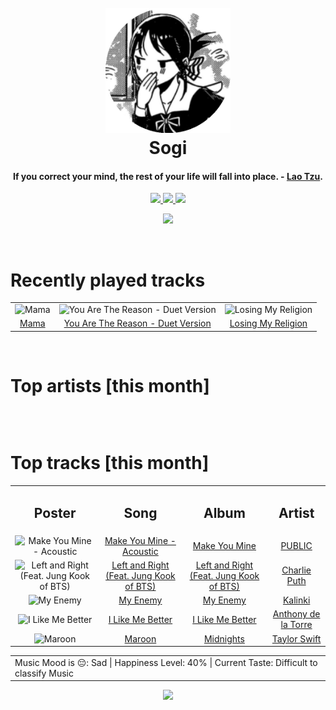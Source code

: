 <h1 align='center'>
  <br>
  <a href='https://www.youtube.com/watch?v=dQw4w9WgXcQ'><img src='avatar.png' alt='Sogi' width='200'></a>
  <br>
  Sogi
  <br>
</h1>

<h4 align='center'>If you correct your mind, the rest of your life will fall into place. - <a href='https://duckduckgo.com/?q=Lao+Tzu' target='_blank'>Lao Tzu</a>.</h4>

<p align='center' socials>
  <a href='https://discord.com/invite/96EA7ENfV9'>
    <img src='https://img.shields.io/badge/Discord-server-blue'>
  </a>
  <a href='https://sxoxgxi.github.io/'>
    <img src='https://img.shields.io/website?down_color=red&down_message=offline&label=Website&up_color=light%20green&up_message=online&url=https://sxoxgxi.github.io/'>
  </a>
  <img src='https://img.shields.io/badge/Layout-Unsynced-red' class='layout'>
</p socials>
<p status, align='center'>
  <a href='https://open.spotify.com/user/317777c47jvjnq6zzzwbijw6gbmi?si=d1aee88debdf46d8'>
    <img src="https://img.shields.io/badge/Playing-10,000 Hours (with Justin Bieber)-&?style=social&logo=spotify">
  </a>
</p status>
<!------ RECENTLY PLAYED ------>

<p recentlyplayed, float='left'>
  <br>
  <h1>Recently played tracks</h1>
  <p></p>
  <table style='width:100%'>
<tr align='center'>
<td>
<img class='artists' src='https://i.scdn.co/image/ab67616d0000b2735b6bcc59c3562a6f362344c6' alt='Mama' style='width:50%'>
</td>
<td>
<img class='artists' src='https://i.scdn.co/image/ab67616d0000b273f035622d8fdf777b23e9a834' alt='You Are The Reason - Duet Version' style='width:50%'>
</td>
<td>
<img class='artists' src='https://i.scdn.co/image/ab67616d0000b273e2dd4e821bcc3f70dc0c8ffd' alt='Losing My Religion' style='width:50%'>
</td>
</tr>
<tr align='center'>
<td>
<a href='https://open.spotify.com/track/7jEyX4bqaCSdMN4D4JNnVj'>Mama</a>
</td>
<td>
<a href='https://open.spotify.com/track/1x3W8RZxW94lrVGhP95qA6'>You Are The Reason - Duet Version</a>
</td>
<td>
<a href='https://open.spotify.com/track/31AOj9sFz2gM0O3hMARRBx'>Losing My Religion</a>
</td>
</tr>
</table>

</p recentlyplayed>
<!------ .RECENTLY PLAYED ------>
<!------ TOP ARTISTS ------>

<p topartists, float='left'>
  <br>
  <h1>Top artists [this month]</h1>
  <p></p>
  <table style='width:100%'>
<tr align='center'>
</tr>
<tr align='center'>
</tr>
</table>

</p topartists>
<!------ .TOP ARTISTS ------>

<!------ TOP SONGS ------>

<p topsongs, float='left' >
  <br>
  <h1>Top tracks [this month]</h1>
  <p></p>
  <table style='width:100%'>
    <tr align='center'>
      <td>
      <h2>Poster</h2>
      </td>
      <td>
      <h2>Song</h2>
      </td>
      <td>
      <h2>Album</h2>
      </td>
      <td>
      <h2>Artist</h2>
      </td>
    </tr><tr align='center'>
      <td><img class='artists' src='https://i.scdn.co/image/ab67616d0000b2730d0621554b1c6c9dbf3556be' alt='Make You Mine - Acoustic' style='width:10%'>
      </td>
      <td>
      <a href='https://open.spotify.com/track/65Ki57yTO2fXdtKPOaS15n'>Make You Mine - Acoustic</a>
      </td>
      <td>
      <a href='https://open.spotify.com/album/2CxrZinzjDXZidyx5EP214'>Make You Mine</a>
      </td>
      <td>
      <a href='https://open.spotify.com/artist/4vxaQs6vK54nK89J1VtLex'>PUBLIC</a>
      </td>
    </tr><tr align='center'>
      <td><img class='artists' src='https://i.scdn.co/image/ab67616d0000b2731c069c836dc6cd5b34c310fe' alt='Left and Right (Feat. Jung Kook of BTS)' style='width:10%'>
      </td>
      <td>
      <a href='https://open.spotify.com/track/0mBP9X2gPCuapvpZ7TGDk3'>Left and Right (Feat. Jung Kook of BTS)</a>
      </td>
      <td>
      <a href='https://open.spotify.com/album/4LyiYe4wZ6XwzUne79hidF'>Left and Right (Feat. Jung Kook of BTS)</a>
      </td>
      <td>
      <a href='https://open.spotify.com/artist/6VuMaDnrHyPL1p4EHjYLi7'>Charlie Puth</a>
      </td>
    </tr><tr align='center'>
      <td><img class='artists' src='https://i.scdn.co/image/ab67616d0000b273be4ab46eca6cb3c83df15057' alt='My Enemy' style='width:10%'>
      </td>
      <td>
      <a href='https://open.spotify.com/track/1KWLVqVGVrPSVFdprFX82P'>My Enemy</a>
      </td>
      <td>
      <a href='https://open.spotify.com/album/6KryVMOVYKtpjIWATVvncW'>My Enemy</a>
      </td>
      <td>
      <a href='https://open.spotify.com/artist/3vW2C8pYjG9h9XzItnqDq7'>Kalinki</a>
      </td>
    </tr><tr align='center'>
      <td><img class='artists' src='https://i.scdn.co/image/ab67616d0000b273c9bd3d1c0ca25bd54b50454c' alt='I Like Me Better' style='width:10%'>
      </td>
      <td>
      <a href='https://open.spotify.com/track/3F9aav1FoBnfKGEdtuQWdu'>I Like Me Better</a>
      </td>
      <td>
      <a href='https://open.spotify.com/album/6O5urTi0Y6TKQ0804YOtYM'>I Like Me Better</a>
      </td>
      <td>
      <a href='https://open.spotify.com/artist/6dxbsVBLykNgOpP0DxjMR4'>Anthony de la Torre</a>
      </td>
    </tr><tr align='center'>
      <td><img class='artists' src='https://i.scdn.co/image/ab67616d0000b273bb54dde68cd23e2a268ae0f5' alt='Maroon' style='width:10%'>
      </td>
      <td>
      <a href='https://open.spotify.com/track/3eX0NZfLtGzoLUxPNvRfqm'>Maroon</a>
      </td>
      <td>
      <a href='https://open.spotify.com/album/151w1FgRZfnKZA9FEcg9Z3'>Midnights</a>
      </td>
      <td>
      <a href='https://open.spotify.com/artist/06HL4z0CvFAxyc27GXpf02'>Taylor Swift</a>
      </td>
    </tr></table>
</p topsongs>
<table classification align='center'>
  <td>Music Mood is 😔: Sad | Happiness Level: 40% | Current Taste: Difficult to classify Music</td>
</table classification>
<!------ .TOP SONGS ------>
<p align='center'>
  <img src='https://profile-counter.glitch.me/sxoxgxi/count.svg'>
</p>
